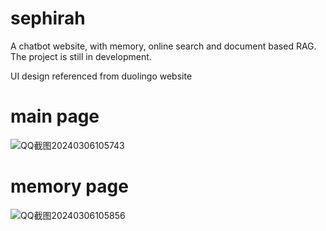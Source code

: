 # sephirah
A chatbot website, with memory, online search and document based RAG.
The project is still in development.

UI design referenced from duolingo website

# main page
![QQ截图20240306105743](https://github.com/10ng1000/sephirah/assets/64586167/160544f4-9c6d-4e33-bebb-aa34b4eb7095)

# memory page
![QQ截图20240306105856](https://github.com/10ng1000/sephirah/assets/64586167/2ff5c075-d36e-4ffa-b3b0-264276d24bf7)

